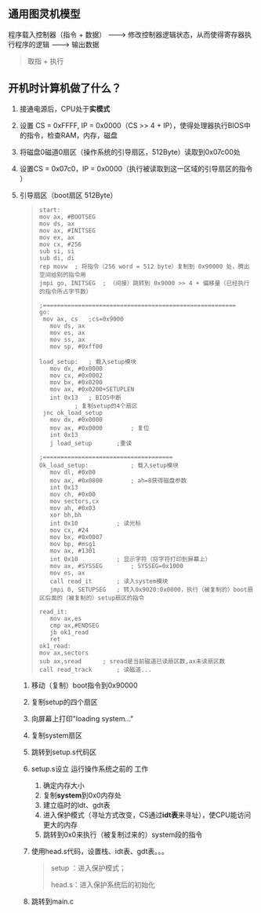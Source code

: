 ## 通用图灵机模型

程序载入控制器（指令 + 数据） ---> 修改控制器逻辑状态，从而使得寄存器执行程序的逻辑 ---> 输出数据

> 取指 + 执行

## 开机时计算机做了什么？

1. 接通电源后，CPU处于**实模式**

2. 设置 CS = 0xFFFF, IP = 0x0000（CS >> 4 + IP），使得处理器执行BIOS中的指令，检查RAM，内存，磁盘

3. 将磁盘0磁道0扇区（操作系统的引导扇区，512Byte）读取到0x07c00处

4. 设置CS = 0x07c0，IP = 0x0000（执行被读取到这一区域的引导扇区的指令 ）

5. 引导扇区（boot扇区 512Byte）

    > ```assembly
    > start:
    > mov ax, #BOOTSEG
    > mov ds, ax
    > mov ax, #INITSEG
    > mov ex, ax
    > mov cx, #256
    > sub si, si
    > sub di, di
    > rep movw	; 将指令（256 word = 512 byte）复制到 0x90000 处，腾出空间给别的指令用
    > jmpi go, INITSEG	; （间接）跳转到 0x9000 >> 4 + 偏移量（已经执行的指令所占字节数）
    > 
    > ;=======================================================
    > go: 
    >  mov ax, cs	;cs=0x9000
    >    mov ds, ax 
    >    mov es, ax 
    >    mov ss, ax 
    >    mov sp, #0xff00
    > 
    > load_setup: 	; 载入setup模块
    >    mov dx, #0x0000 
    >    mov cx, #0x0002 
    >    mov bx, #0x0200
    >    mov ax, #0x0200+SETUPLEN 
    >    int 0x13 	; BIOS中断
    > 			; 复制setup的4个扇区
    >  jnc ok_load_setup
    >    mov dx, #0x0000
    >    mov ax, #0x0000 		; 复位
    >    int 0x13
    >    j load_setup 		;重读
    >     
    > ;=====================================
    > Ok_load_setup:			; 载入setup模块
    >    mov dl, #0x00 
    >    mov ax, #0x0800		; ah=8获得磁盘参数
    >    int 0x13 
    >    mov ch, #0x00 
    >    mov sectors,cx
    >    mov ah, #0x03 
    >    xor bh,bh 
    >    int 0x10			; 读光标
    >    mov cx, #24 
    >    mov bx, #0x0007
    >    mov bp, #msg1 
    >    mov ax, #1301 
    >    int 0x10			; 显示字符（将字符打印到屏幕上）
    >    mov ax, #SYSSEG		; SYSSEG=0x1000
    >    mov es, ax
    >    call read_it		; 读入system模块
    >    jmpi 0, SETUPSEG	; 转入0x9020:0x0000，执行（被复制的）boot扇区后面的（被复制的）setup扇区的指令
    > ```
    >
    > ```assembly
    > read_it: 
    >    mov ax,es 
    >    cmp ax,#ENDSEG 
    >    jb ok1_read
    >    ret
    > ok1_read:
    > mov ax,sectors
    > sub ax,sread 		; sread是当前磁道已读扇区数,ax未读扇区数
    > call read_track		; 读磁道...
    > ```
    >
    > 

    1. 移动（复制）boot指令到0x90000
    
    2. 复制setup的四个扇区
    
    3. 向屏幕上打印"loading system..."
    
    4. 复制system扇区
    
    5. 跳转到setup.s代码区
    
    6. setup.s设立 运行操作系统之前的 工作
    
        1. 确定内存大小
        2. 复制**system**到0x0内存处
        3. 建立临时的ldt、gdt表
        4. 进入保护模式（寻址方式改变，CS通过**idt表**来寻址），使CPU能访问更大的内存
        5. 跳转到0x0来执行（被复制过来的）system段的指令
    
    7. 使用head.s代码，设置栈、idt表、gdt表。。。
    
        > setup ：进入保护模式；
        >
        > head.s：进入保护系统后的初始化
    
    8. 跳转到main.c
